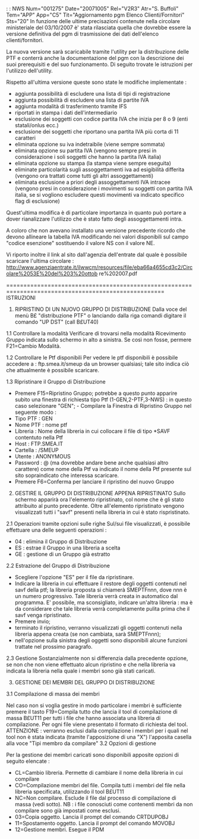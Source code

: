  :  : NWS Num="001275" Date="20071005" Rel="V2R3" Atr="S. Buffoli" Tem="APP" App="C5" Tit="Aggiornamento pgm Elenco Clienti/Fornitori" Sts="20"
In funzione delle ultime precisazioni contenute nella circolare ministeriale del 03/10/2007 è' stata
rilasciata quella che dovrebbe essere la versione definitiva del pgm di trasmissione dei dati dell'elenco clienti/fornitori.

La nuova versione sarà scaricabile tramite l'utility per la distribuzione delle PTF e conterrà anche
la documentazione del pgm con la descrizione dei suoi prerequisiti e del suo funzionamento. Di seguito trovate le istruzioni per l'utilizzo dell'utility.

Rispetto all'ultima versione queste sono state le modifiche implementate : 
- aggiunta possibilità di escludere una lista di tipi di registrazione
- aggiunta possibilità di escludere una lista di partite IVA
- aggiunta modalità di trasferimento tramite IFS
- riportati in stampa i dati dell'intermediario
- esclusione dei soggetti con codice partita IVA che inizia per 8 o 9 (enti statali/onlus ecc.)
- esclusione dei soggetti che riportano una partita IVA più corta di 11 caratteri
- eliminata opzione su iva indetraibile (viene sempre sommata)
- eliminata opzione su partita IVA (vengono sempre presi in considerazione i soli soggetti che hanno
la partita IVA italia)
- eliminata opzione su stampa (la stampa viene sempre eseguita)
- eliminate particolarità sugli assoggettamenti iva ad esigibilità differita (vengono ora trattati
come tutti gli altri assoggettamenti)
- eliminata esclusione a priori degli assoggettamenti IVA intracee (vengono presi in considerazione
i movimenti su soggetti con partita IVA italia, se si vogliono escludere questi movimenti va indicato specifico flag di esclusione)

Quest'ultima modifica è di particolare importanza in quanto può portare a dover rianalizzare l'utilizzo che è stato fatto degli assoggettamenti intra.

A coloro che non avevano installato una versione precedente ricordo che devono allineare la tabella
IVA modificando nei valori disponibili sul campo "codice esenzione" sostituendo il valore NS con il
valore NE.

Vi riporto inoltre il link al sito dall'agenzia dell'entrate dal quale è possibile scaricare l'ultima circolare : 
http://www.agenziaentrate.it/ilwwcm/resources/file/eba66a4655cd3c2/Circolare%2053E%20del%203%20ottob
re%202007.pdf

====================================================================================================
ISTRUZIONI

1) RIPRISTINO DI UN NUOVO GRUPPO DI DISTRIBUZIONE
Dalla voce del menù B£ "distribuzione PTF" o lanciando dalla riga comandi digitare il comando "UP DST" (call B£UT40)

1.1  Controllare la modalità
Verificare di trovarsi nella modalità Ricevimento Gruppo indicata sullo schermo in alto a sinistra. Se così non fosse, permere F21=Cambio Modalità.

1.2 Controllare le Ptf disponibili
Per vedere le ptf disponibili è possibile accedere a :  ftp.smea.it/smeup da un browser qualsiasi; tale sito indica ciò che attualmente è possibile scaricare.

1.3 Ripristinare il Gruppo di Distribuzione
- Premere F15=Ripristino Gruppo; potrebbe a questo punto apparire subito una finestra di
richiesta tipo Ptf (1-GEN,2-PTF,3-NWS) :  in questo caso selezionare "GEN"; - Compilare la Finestra di Ripristino Gruppo nel seguente modo : 
- Tipo PTF :  GEN
- Nome PTF :  nome ptf
- Libreria : Nome della libreria in cui collocare il file di tipo \*SAVF contentuto nella Ptf
- Host :  FTP.SMEA.IT
- Cartella : /SMEUP
- Utente : ANONYMOUS
- Password : @ (ma dovrebbe andare bene anche qualsiasi altro carattere)
come nome della Ptf va indicato il nome della Ptf presente sul sito sopraindicato che interessa scaricare.
 - Premere F6=Conferma per lanciare il ripristino del nuovo Gruppo

2) GESTIRE IL GRUPPO DI DISTRIBUZIONE APPENA RIPRISTINATO
Sullo schermo apparirà ora l'elemento ripristinato, col nome che è gli stato attribuito al punto precedente.
Oltre all'elemento ripristinato vengono visualizzati tutti i "savf" presenti nella libreria in cui
è stato rispristinato.

2.1 Operazioni tramite opzioni sulle righe
Sul/sui file visualizzati, è possibile effettuare una delle seguenti operazioni : 
- 04 :  elimina il Gruppo di Distribuzione
- ES :  estrae il Gruppo in una libreria a scelta
- GE :  gestione di un Gruppo già estratto

2.2 Estrazione del Gruppo di Distribuzione
- Scegliere l'opzione "ES" per il file da ripristinare.
- Indicare la libreria in cui effettuare il restore degli oggetti contenuti nel savf della ptf;
la libreria proposta si chiamerà SMEPTFnnn, dove nnn è un numero progressivo.
Tale libreria verrà creata in automatico dal programma.
E' possibile, ma sconsigliato, indicare un'altra libreria :  ma è da considerare che tale libreria verrà completamente pulita prima che il savf venga ripristinato.
- Premere invio;
- terminato il ripristino, verranno visualizzati gli oggetti contenuti nella libreria appena
creata (se non cambiata, sarà SMEPTFnnn);
- nell'opzione sulla sinistra degli oggetti sono disponibili alcune funzioni trattate nel prossimo
paragrafo.

2.3 Gestione
Sostanzialmente non si differenzia dalla precedente opzione, se non che non viene effettuato alcun
ripristino e che nella libreria va indicata la libreria nella quale i membri sono già stati caricati.

3) GESTIONE DEI MEMBRI DEL GRUPPO DI DISTRIBUZIONE

3.1 Compilazione di massa dei membri

Nel caso non si voglia gestire in modo particolare i membri è sufficiente premere il tasto F19=Compila tutto che lancia il tool di compilazione di massa B£UT11 per tutti i file che hanno associata una libreria di compilazione. Per ogni file viene presentato il formato di richiesta del
tool.
ATTENZIONE :  verranno esclusi dalla compilazione i membri per i quali nel tool non è stata indicata
(tramite l'apposizione di una "X") l'apposita casella alla voce "Tipi membro da compilare" 
3.2 Opzioni di gestione

Per la gestione dei membri caricati sono disponibili apposite opzioni di seguito elencate : 
- CL=Cambio libreria. Permette di cambiare il nome della libreria in cui compilare
- CO=Compilazione membri del file. Compila tutti i membri del file nella libreria specificata,
utilizzando il tool B£UT11
- NC=Non compilare. Esclude il file dal processo di compilazione di massa (vedi sotto).
NB : i file conosciuti come contenenti membri da non compilare sono già impostati come esclusi.
- 03=Copia oggetto. Lancia il prompt del comando CRTDUPOBJ
- 11=Spostamento oggetto. Lancia il prompt del comando MOVOBJ
- 12=Gestione membri. Esegue il PDM

